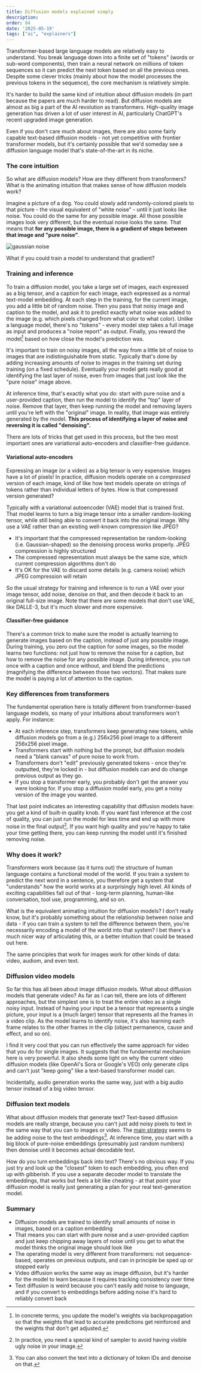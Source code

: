 ```yaml
---
title: Diffusion models explained simply
description: 
order: 84
date: '2025-05-19'
tags: ["ai", "explainers"]
---
```


Transformer-based large language models are relatively easy to understand. You break language down into a finite set of "tokens" (words or sub-word components), then train a neural network on millions of token sequences so it can predict the next token based on all the previous ones. Despite some clever tricks (mainly about how the model processes the previous tokens in the sequence), the core mechanism is relatively simple.

It's harder to build the same kind of intuition about diffusion models (in part because the papers are much harder to read). But diffusion models are almost as big a part of the AI revolution as transformers. High-quality image generation has driven a lot of user interest in AI, particularly ChatGPT's recent upgraded image generation.

Even if you don't care much about images, there are also some fairly capable text-based diffusion models - not yet competitive with frontier transformer models, but it's certainly possible that we'd someday see a diffusion language model that's state-of-the-art in its niche.

### The core intuition

So what are diffusion models? How are they different from transformers? What is the animating intuition that makes sense of how diffusion models work?

Imagine a picture of a dog. You could slowly add randomly-colored pixels to that picture - the visual equivalent of "white noise" - until it just looks like noise. You could do the same for any possible image. All those possible images look very different, but the eventual noise looks the same. That means that **for any possible image, there is a gradient of steps between that image and "pure noise"**.

![gaussian noise](/gaussian-noise.jpg)

What if you could train a model to understand that gradient?

### Training and inference

To train a diffusion model, you take a large set of images, each expressed as a big tensor, and a caption for each image, each expressed as a normal text-model embedding. At each step in the training, for the current image, you add a little bit of random noise. Then you pass that noisy image and caption to the model, and ask it to predict exactly what noise was added to the image (e.g. which pixels changed from what color to what color). Unlike a language model, there's no "tokens" - every model step takes a full image as input and produces a "noise report" as output.  Finally, you reward the model[^1] based on how close the model's prediction was. 

It's important to train on noisy images, all the way from a little bit of noise to images that are indistinguishable from static. Typically that's done by adding increasing amounts of noise to images in the training set during training (on a fixed schedule). Eventually your model gets really good at identifying the last layer of noise, even from images that just look like the "pure noise" image above.

At inference time, that's exactly what you do: start with pure noise and a user-provided caption, then run the model to identify the "top" layer of noise. Remove that layer, then keep running the model and removing layers until you're left with the "original" image. In reality, that image was entirely generated by the model. **This process of identifying a layer of noise and reversing it is called "denoising".**

There are lots of tricks that get used in this process, but the two most important ones are variational auto-encoders and classifier-free guidance.

#### Variational auto-encoders

Expressing an image (or a video) as a big tensor is very expensive. Images have a lot of pixels! In practice, diffusion models operate on a _compressed_ version of each image, kind of like how text models operate on strings of tokens rather than individual letters of bytes. How is that compressed version generated?

Typically with a variational autoencoder (VAE) model that is trained first. That model learns to turn a big image tensor into a smaller random-looking tensor, while still being able to convert it back into the original image. Why use a VAE rather than an existing well-known compression like JPEG?

- It's important that the compressed representation be random-looking (i.e. Gaussian-shaped) so the denoising process works properly. JPEG compression is highly structured
- The compressed representation must always be the same size, which current compression algorithms don't do
- It's OK for the VAE to discard some details (e.g. camera noise) which JPEG compression will retain

So the usual strategy for training and inference is to run a VAE over your image tensor, add noise, denoise on that, and then decode it back to an original full-size image. Note that there are some models that don't use VAE, like DALLE-3, but it's much slower and more expensive.

#### Classifier-free guidance

There's a common trick to make sure the model is actually learning to generate images based on the caption, instead of just any possible image. During training, you zero out the caption for some images, so the model learns two functions: not just how to remove the noise for a caption, but how to remove the noise for any possible image. During inference, you run once with a caption and once without, and blend the predictions (magnifying the difference between those two vectors). That makes sure the model is paying a lot of attention to the caption.

### Key differences from transformers

The fundamental operation here is totally different from transformer-based language models, so many of your intuitions about transformers won't apply. For instance:

- At each inference step, transformers keep generating new tokens, while diffusion models go from a (e.g.) 256x256 pixel image to a different 256x256 pixel image.
- Transformers start with nothing but the prompt, but diffusion models need a "blank canvas" of pure noise to work from.
- Transformers don't "edit" previously generated tokens - once they're outputted, they're locked in - but diffusion models can and do change previous output as they go. 
- If you stop a transformer early, you probably don't get the answer you were looking for. If you stop a diffusion model early, you get a noisy version of the image you wanted.

That last point indicates an interesting capability that diffusion models have: you get a kind of built-in quality knob. If you want fast inference at the cost of quality, you can just run the model for less time and end up with more noise in the final output[^2]. If you want high quality and you're happy to take your time getting there, you can keep running the model until it's finished removing noise.

### Why does it work?

Transformers work because (as it turns out) the structure of human language contains a functional model of the world. If you train a system to predict the next word in a sentence, you therefore get a system that "understands" how the world works at a surprisingly high level. All kinds of exciting capabilities fall out of that - long-term planning, human-like conversation, tool use, programming, and so on.

What is the equivalent animating intuition for diffusion models? I don't really know, but it's probably something about the relationship between noise and data - if you can train a system to tell the difference between them, you're necessarily encoding a model of the world into that system? I bet there's a much nicer way of articulating this, or a better intuition that could be teased out here.

The same principles that work for images work for other kinds of data: video, audiom, and even text.

### Diffusion video models

So far this has all been about image diffusion models. What about diffusion models that generate video? As far as I can tell, there are lots of different approaches, but the simplest one is to treat the entire video as a single noisy input. Instead of having your input be a tensor that represents a single picture, your input is a (much larger) tensor that represents all the frames in a video clip. As the model learns to identify noise, it's also learning each frame relates to the other frames in the clip (object permanence, cause and effect, and so on).

I find it very cool that you can run effectively the same approach for video that you do for single images. It suggests that the fundamental mechanism here is very powerful. It also sheds some light on why the current video diffusion models (like OpenAI's Sora or Google's VEO) only generate clips and can't just "keep going" like a text-based transformer model can.

Incidentally, audio generation works the same way, just with a big audio tensor instead of a big video tensor.

### Diffusion text models

What about diffusion models that generate text? Text-based diffusion models are really strange, because you can't just add noisy pixels to text in the same way that you can to images or video. The [main strategy](https://pmc.ncbi.nlm.nih.gov/articles/PMC10909201/#sec12) seems to be adding noise to the text _embeddings_[^3]. At inference time, you start with a big block of pure-noise embeddings (presumably just random numbers) then denoise until it becomes actual decodable text.

How do you turn embeddings back into text? There's no obvious way. If you just try and look up the "closest" token to each embedding, you often end up with gibberish. If you use a separate decoder model to translate the embeddings, that works but feels a bit like cheating - at that point your diffusion model is really just generating a plan for your real text-generation model.

### Summary

- Diffusion models are trained to identify small amounts of noise in images, based on a caption embedding
- That means you can start with pure noise and a user-provided caption and just keep chipping away layers of noise until you get to what the model thinks the original image should look like
- The operating model is very different from transformers: not sequence-based, operates on previous outputs, and can in principle be sped up or stopped early
- Video diffusion works the same way as image diffusion, but it's harder for the model to learn because it requires tracking consistency over time
- Text diffusion is weird because you can't easily add noise to language, and if you convert to embeddings before adding noise it's hard to reliably convert back

[^1]: In concrete terms, you update the model's weights via backpropagation so that the weights that lead to accurate predictions get reinforced and the weights that don't get adjusted.

[^2]: In practice, you need a special kind of sampler to avoid having visible ugly noise in your image.

[^3]: You can also convert the text into a dictionary of token IDs and denoise on that.
